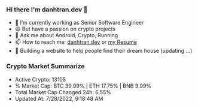 ### Hi there I'm danhtran.dev 👋

- 🔭 I’m currently working as Senior Software Engineer
- 😄 But have a passion on crypto projects
- 💬 Ask me about Android, Crypto, Running 
- 📫 How to reach me: <a href="https://danhtran.dev" target="_blank">danhtran.dev</a> or <a href="Developer-Resume.pdf" target="_blank">my Resume</a>
- 🌱 Building a website to help people find their dream house (updating ...)

### Crypto Market Summarize
- Active Crypto: 13105
- % Market Cap: BTC 39.99% | ETH 17.75% | BNB 3.99%
- Total Market Cap Changed 24h: 6.55%
- Updated At: 7/28/2022, 9:18:48 AM

